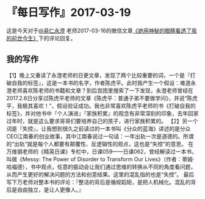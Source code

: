 # 『每日写作』2017-03-19

这是今天对于[@易仁永澄](http://weibo.com/u/1640237087)  老师2017-03-16的微信文章[《她用神秘的眼睛看透了我的前世今生》](http://mp.weixin.qq.com/s/UX4OwCaiWpSRleTi-7uFqQ)下的评论回复。

## 我的写作

【1】晚上又重读了永澄老师的日更文章，发现了两个比较重要的词，一个是『打破自我的标签』，这是一本书的名字，作者陈虎平。此时我产生一个假设：难道永澄老师喜欢陈老师的书籍和文章？到后宫团里搜索了一下发现，永澄老师曾经在2017.2.6日分享过陈虎平老师的文章《陈虎平：普通子弟不要做学问》，并说“陈虎平，我极其喜欢！”，假设验证成功。我也非常喜欢陈虎平老师的书《打破自我的标签》，并对他书中『个人演进』『家族积累』的观念有非常深刻的印象，去年回家过年时，就是这么要求哥哥们要培养自己的孩子，进行家族积累的。
【2】另一个词是『失控』，让我想到很久之前读过的一本书叫《分众的蓝海》讲述的是分众CEO江南春的创业故事，其中江南春说过一句话：一年出轨一次是道德的。所谓的“出轨”就是每个人都要有颠覆性、反逻辑性的观点，这也是“失控”的意思。
在万维钢老师的《精英日课》专栏中，日课059——日课062，曾经解读过一本书，叫做《Messy: The Power of Disorder to Transform Our Lives》（作者：蒂姆·哈福德），书中观点，任意的振动会让我们通过思维的转换从不同的角度看问题，从而产生更好的解决问题的方法和创意结果。这里的混乱指的也是“失控”。
最后写下万老师对整本书的评论：『整洁的背后是循规蹈矩，是把人机械化。混乱的背后是自由独立，是让人更像人。』

